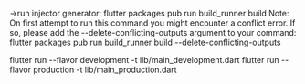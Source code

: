 ->run injector generator:
flutter packages pub run build_runner build
Note: On first attempt to run this command you might encounter a conflict error. If so, please add the --delete-conflicting-outputs argument to your command:
flutter packages pub run build_runner build --delete-conflicting-outputs

flutter run --flavor development -t lib/main_development.dart
flutter run --flavor production -t lib/main_production.dart